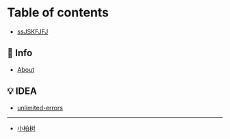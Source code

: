 # Table of contents

* [ssJSKFJFJ](README.md)

## 🚧 Info

* [About](info/about.md)

## 💡 IDEA

* [unlimited-errors](idea/unlimited-errors.md)

***

* [小柏树](https://cypress0522.github.io)
